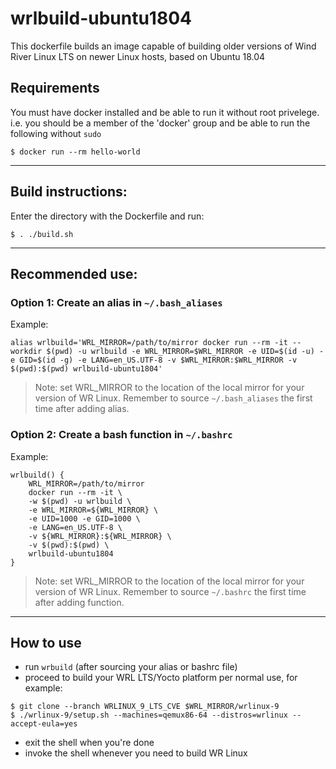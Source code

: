 # wrlbuild-ubuntu1804

This dockerfile builds an image capable of building older versions of Wind River Linux LTS on newer Linux hosts, based on Ubuntu 18.04

## Requirements
You must have docker installed and be able to run it without root privelege. i.e. you should be a member of the 'docker' group and be able to run the following without `sudo`
```
$ docker run --rm hello-world
```
---

## Build instructions:

Enter the directory with the Dockerfile and run:
```
$ . ./build.sh
```
---

## Recommended use:

### Option 1: Create an alias in `~/.bash_aliases`

Example:
```
alias wrlbuild='WRL_MIRROR=/path/to/mirror docker run --rm -it --workdir $(pwd) -u wrlbuild -e WRL_MIRROR=$WRL_MIRROR -e UID=$(id -u) -e GID=$(id -g) -e LANG=en_US.UTF-8 -v $WRL_MIRROR:$WRL_MIRROR -v $(pwd):$(pwd) wrlbuild-ubuntu1804'
```
> Note: set WRL_MIRROR to the location of the local mirror for your version of WR Linux. Remember to source `~/.bash_aliases` the first time after adding alias.

### Option 2: Create a bash function in `~/.bashrc`

Example:
```
wrlbuild() {
    WRL_MIRROR=/path/to/mirror   
    docker run --rm -it \
    -w $(pwd) -u wrlbuild \
    -e WRL_MIRROR=${WRL_MIRROR} \
    -e UID=1000 -e GID=1000 \
    -e LANG=en_US.UTF-8 \
    -v ${WRL_MIRROR}:${WRL_MIRROR} \
    -v $(pwd):$(pwd) \
    wrlbuild-ubuntu1804
}
```
> Note: set WRL_MIRROR to the location of the local mirror for your version of WR Linux. Remember to source `~/.bashrc` the first time after adding function.

---

## How to use
- run `wrbuild` (after sourcing your alias or bashrc file)
- proceed to build your WRL LTS/Yocto platform per normal use, for example:
```
$ git clone --branch WRLINUX_9_LTS_CVE $WRL_MIRROR/wrlinux-9
$ ./wrlinux-9/setup.sh --machines=qemux86-64 --distros=wrlinux --accept-eula=yes
```
- exit the shell when you're done
- invoke the shell whenever you need to build WR Linux


